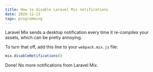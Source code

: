 ```yaml
---
title: How to disable Laravel Mix notifications
date: 2020-12-13
tags: programming
---
```

Laravel Mix sends a desktop notification every time it re-compiles your assets, which can be pretty annoying. 

To turn that off, add this line to your `webpack.mix.js` file: 

```javascript
mix.disableNotifications()
```

Done! No more notifications from Laravel Mix. 
